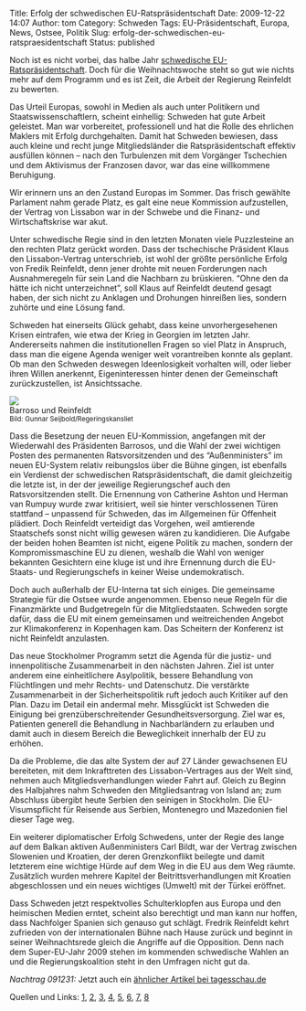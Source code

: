 Title: Erfolg der schwedischen EU-Ratspräsidentschaft
Date: 2009-12-22 14:07
Author: tom
Category: Schweden
Tags: EU-Präsidentschaft, Europa, News, Ostsee, Politik
Slug: erfolg-der-schwedischen-eu-ratspraesidentschaft
Status: published

Noch ist es nicht vorbei, das halbe Jahr [schwedische
EU-Ratspräsidentschaft](http://www.se2009.eu/). Doch für die
Weihnachtswoche steht so gut wie nichts mehr auf dem Programm und es ist
Zeit, die Arbeit der Regierung Reinfeldt zu bewerten.

Das Urteil Europas, sowohl in Medien als auch unter Politikern und
Staatswissenschaftlern, scheint einhellig: Schweden hat gute Arbeit
geleistet. Man war vorbereitet, professionell und hat die Rolle des
ehrlichen Maklers mit Erfolg durchgehalten. Damit hat Schweden bewiesen,
dass auch kleine und recht junge Mitgliedsländer die Ratspräsidentschaft
effektiv ausfüllen können – nach den Turbulenzen mit dem Vorgänger
Tschechien und dem Aktivismus der Franzosen davor, war das eine
willkommene Beruhigung.

Wir erinnern uns an den Zustand Europas im Sommer. Das frisch gewählte
Parlament nahm gerade Platz, es galt eine neue Kommission aufzustellen,
der Vertrag von Lissabon war in der Schwebe und die Finanz- und
Wirtschaftskrise war akut.

Unter schwedische Regie sind in den letzten Monaten viele Puzzlesteine
an den rechten Platz gerückt worden. Dass der tschechische Präsident
Klaus den Lissabon-Vertrag unterschrieb, ist wohl der größte persönliche
Erfolg von Fredik Reinfeldt, denn jener drohte mit neuen Forderungen
nach Ausnahmeregeln für sein Land die Nachbarn zu brüskieren. “Ohne den
da hätte ich nicht unterzeichnet”, soll Klaus auf Reinfeldt deutend
gesagt haben, der sich nicht zu Anklagen und Drohungen hinreißen lies,
sondern zuhörte und eine Lösung fand.

Schweden hat einerseits Glück gehabt, dass keine unvorhergesehenen
Krisen eintrafen, wie etwa der Krieg in Georgien im letzten Jahr.
Andererseits nahmen die institutionellen Fragen so viel Platz in
Anspruch, dass man die eigene Agenda weniger weit vorantreiben konnte
als geplant. Ob man den Schweden deswegen Ideenlosigkeit vorhalten will,
oder lieber ihren Willen anerkennt, Eigeninteressen hinter denen der
Gemeinschaft zurückzustellen, ist Ansichtssache.

<div class="figure left">

![](http://www.fiket.de/pic/reinfeldt_barroso.jpg)  
Barroso und Reinfeldt  
<small>Bild: Gunnar Seijbold/Regeringskansliet</small>

</div>

Dass die Besetzung der neuen EU-Kommission, angefangen mit der
Wiederwahl des Präsidenten Barrosos, und die Wahl der zwei wichtigen
Posten des permanenten Ratsvorsitzenden und des “Außenministers” im
neuen EU-System relativ reibungslos über die Bühne gingen, ist ebenfalls
ein Verdienst der schwedischen Ratspräsidentschaft, die damit
gleichzeitig die letzte ist, in der der jeweilige Regierungschef auch
den Ratsvorsitzenden stellt. Die Ernennung von Catherine Ashton und
Herman van Rumpuy wurde zwar kritisiert, weil sie hinter verschlossenen
Türen stattfand – unpassend für Schweden, das im Allgemeinen für
Offenheit plädiert. Doch Reinfeldt verteidigt das Vorgehen, weil
amtierende Staatschefs sonst nicht willig gewesen wären zu kandidieren.
Die Aufgabe der beiden hohen Beamten ist nicht, eigene Politik zu
machen, sondern der Kompromissmaschine EU zu dienen, weshalb die Wahl
von weniger bekannten Gesichtern eine kluge ist und ihre Ernennung durch
die EU-Staats- und Regierungschefs in keiner Weise undemokratisch.

Doch auch außerhalb der EU-Interna tat sich einiges. Die gemeinsame
Strategie für die Ostsee wurde angenommen. Ebenso neue Regeln für die
Finanzmärkte und Budgetregeln für die Mitgliedstaaten. Schweden sorgte
dafür, dass die EU mit einem gemeinsamen und weitreichenden Angebot zur
Klimakonferenz in Kopenhagen kam. Das Scheitern der Konferenz ist nicht
Reinfeldt anzulasten.

Das neue Stockholmer Programm setzt die Agenda für die justiz- und
innenpolitische Zusammenarbeit in den nächsten Jahren. Ziel ist unter
anderem eine einheitlichere Asylpolitik, bessere Behandlung von
Flüchtlingen und mehr Rechts- und Datenschutz. Die verstärkte
Zusammenarbeit in der Sicherheitspolitik ruft jedoch auch Kritiker auf
den Plan. Dazu im Detail ein andermal mehr. Missglückt ist Schweden die
Einigung bei grenzüberschreitender Gesundheitsversorgung. Ziel war es,
Patienten generell die Behandlung in Nachbarländern zu erlauben und
damit auch in diesem Bereich die Beweglichkeit innerhalb der EU zu
erhöhen.

Da die Probleme, die das alte System der auf 27 Länder gewachsenen EU
bereiteten, mit dem Inkrafttreten des Lissabon-Vertrages aus der Welt
sind, nehmen auch Mitgliedsverhandlungen wieder Fahrt auf. Gleich zu
Beginn des Halbjahres nahm Schweden den Mitgliedsantrag von Island an;
zum Abschluss übergibt heute Serbien den seinigen in Stockholm. Die
EU-Visumspflicht für Reisende aus Serbien, Montenegro und Mazedonien
fiel dieser Tage weg.

Ein weiterer diplomatischer Erfolg Schwedens, unter der Regie des lange
auf dem Balkan aktiven Außenministers Carl Bildt, war der Vertrag
zwischen Slowenien und Kroatien, der deren Grenzkonflikt beilegte und
damit letzterem eine wichtige Hürde auf dem Weg in die EU aus dem Weg
räumte. Zusätzlich wurden mehrere Kapitel der Beitrittsverhandlungen mit
Kroatien abgeschlossen und ein neues wichtiges (Umwelt) mit der Türkei
eröffnet.

Dass Schweden jetzt respektvolles Schulterklopfen aus Europa und den
heimischen Medien erntet, scheint also berechtigt und man kann nur
hoffen, dass Nachfolger Spanien sich genauso gut schlägt. Fredrik
Reinfeldt kehrt zufrieden von der internationalen Bühne nach Hause
zurück und beginnt in seiner Weihnachtsrede gleich die Angriffe auf die
Opposition. Denn nach dem Super-EU-Jahr 2009 stehen im kommenden
schwedische Wahlen an und die Regierungskoalition steht in den Umfragen
nicht gut da.

*Nachtrag 091231:* Jetzt auch ein [ähnlicher Artikel bei
tagesschau.de](http://www.tagesschau.de/ausland/ratspraesidentschaft102.html)

Quellen und Links:
[1](http://www.dn.se/fordjupning/europa2009/sveriges-betyg-effektivt-men-trist-1.1012918),
[2](http://www.dn.se/fordjupning/europa2009/sagt-om-ordforandeskapet-1.1012919),
[3](http://www.dn.se/fordjupning/europa2009/nastan-bara-berom-for-eu-ordforanden-sverige-1.1015147),
[4](http://www.svd.se/nyheter/politik/reinfeldt-far-godkant-som-eus-ledare_3974277.svd),
[5](http://www.dn.se/nyheter/valet2010/europa-pa-vag-fa-ny-roll-i-varlden-1.1017901),
[6](http://www.taz.de/1/politik/europa/artikel/1/schulterklopfen-fuer-die-schweden/),
[7](http://www.maerkischeallgemeine.de/cms/beitrag/11689147/492531/Drei-Balkan-Laender-bewerben-sich-Belgrad-klopft-an.html),
[8](http://www.se2009.eu/en/meetings_news/2009/12/16/what_has_the_presidency_achieved_so_far)

